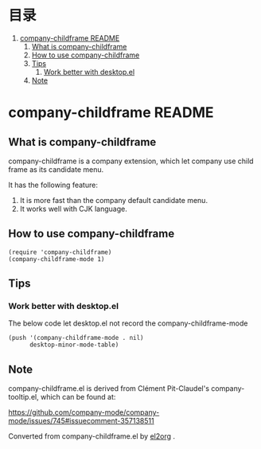 
# &#30446;&#24405;

1.  [company-childframe README](#orgdff7546)
    1.  [What is company-childframe](#org75d8502)
    2.  [How to use company-childframe](#org451f5c4)
    3.  [Tips](#org5148a38)
        1.  [Work better with desktop.el](#org39a885b)
    4.  [Note](#org22e43a8)


<a id="orgdff7546"></a>

# company-childframe README


<a id="org75d8502"></a>

## What is company-childframe

company-childframe is a company extension, which let company use
child frame as its candidate menu.

It has the following feature:

1.  It is more fast than the company default candidate menu.
2.  It works well with CJK language.


<a id="org451f5c4"></a>

## How to use company-childframe

    (require 'company-childframe)
    (company-childframe-mode 1)


<a id="org5148a38"></a>

## Tips


<a id="org39a885b"></a>

### Work better with desktop.el

The below code let desktop.el not record the company-childframe-mode

    (push '(company-childframe-mode . nil)
          desktop-minor-mode-table)


<a id="org22e43a8"></a>

## Note

company-childframe.el is derived from Clément Pit-Claudel's
company-tooltip.el, which can be found at:

<https://github.com/company-mode/company-mode/issues/745#issuecomment-357138511>



Converted from company-childframe.el by [el2org](https://github.com/tumashu/el2org) .